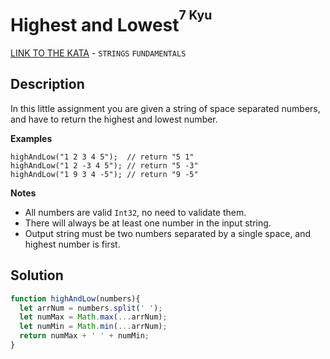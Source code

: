 # Highest and Lowest<sup><sup>7 Kyu</sup></sup>
[LINK TO THE KATA](https://www.codewars.com/kata/554b4ac871d6813a03000035) - `STRINGS` `FUNDAMENTALS`

## Description
In this little assignment you are given a string of space separated numbers, and have to return the highest and lowest number.

**Examples**
```
highAndLow("1 2 3 4 5");  // return "5 1"
highAndLow("1 2 -3 4 5"); // return "5 -3"
highAndLow("1 9 3 4 -5"); // return "9 -5"
```
**Notes**
* All numbers are valid `Int32`, no need to validate them.
* There will always be at least one number in the input string.
* Output string must be two numbers separated by a single space, and highest number is first.

## Solution
```javascript
function highAndLow(numbers){
  let arrNum = numbers.split(' ');
  let numMax = Math.max(...arrNum);
  let numMin = Math.min(...arrNum);
  return numMax + ' ' + numMin;
}
```